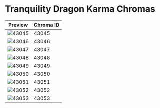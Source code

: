 # Tranquility Dragon Karma Chromas

| Preview | Chroma ID |
|---------|-----------|
| ![43045](https://raw.communitydragon.org/latest/plugins/rcp-be-lol-game-data/global/default/v1/champion-chroma-images/43/43045.png) | 43045 |
| ![43046](https://raw.communitydragon.org/latest/plugins/rcp-be-lol-game-data/global/default/v1/champion-chroma-images/43/43046.png) | 43046 |
| ![43047](https://raw.communitydragon.org/latest/plugins/rcp-be-lol-game-data/global/default/v1/champion-chroma-images/43/43047.png) | 43047 |
| ![43048](https://raw.communitydragon.org/latest/plugins/rcp-be-lol-game-data/global/default/v1/champion-chroma-images/43/43048.png) | 43048 |
| ![43049](https://raw.communitydragon.org/latest/plugins/rcp-be-lol-game-data/global/default/v1/champion-chroma-images/43/43049.png) | 43049 |
| ![43050](https://raw.communitydragon.org/latest/plugins/rcp-be-lol-game-data/global/default/v1/champion-chroma-images/43/43050.png) | 43050 |
| ![43051](https://raw.communitydragon.org/latest/plugins/rcp-be-lol-game-data/global/default/v1/champion-chroma-images/43/43051.png) | 43051 |
| ![43052](https://raw.communitydragon.org/latest/plugins/rcp-be-lol-game-data/global/default/v1/champion-chroma-images/43/43052.png) | 43052 |
| ![43053](https://raw.communitydragon.org/latest/plugins/rcp-be-lol-game-data/global/default/v1/champion-chroma-images/43/43053.png) | 43053 |